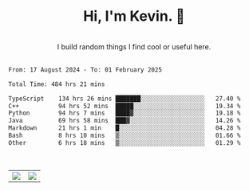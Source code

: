 <!--
**kevin-pek/kevin-pek** is a ✨ _special_ ✨ repository because its `README.md` (this file) appears on your GitHub profile.

Here are some ideas to get you started:

- 🔭 I’m currently working on ...
- 🌱 I’m currently learning ...
- 👯 I’m looking to collaborate on ...
- 🤔 I’m looking for help with ...
- 💬 Ask me about ...
- 📫 How to reach me: ...
- 😄 Pronouns: ...
- ⚡ Fun fact: ...
-->
<div align="center">
  <h1>Hi, I'm Kevin. 👋</h1>
  <br />
  I build random things I find cool or useful here.
</div>
<br />
<!--START_SECTION:waka-->

```txt
From: 17 August 2024 - To: 01 February 2025

Total Time: 484 hrs 21 mins

TypeScript    134 hrs 26 mins ███████░░░░░░░░░░░░░░░░░░   27.40 %
C++           94 hrs 52 mins  █████░░░░░░░░░░░░░░░░░░░░   19.34 %
Python        94 hrs 7 mins   ████▓░░░░░░░░░░░░░░░░░░░░   19.18 %
Java          69 hrs 58 mins  ███▓░░░░░░░░░░░░░░░░░░░░░   14.26 %
Markdown      21 hrs 1 min    █░░░░░░░░░░░░░░░░░░░░░░░░   04.28 %
Bash          8 hrs 10 mins   ▒░░░░░░░░░░░░░░░░░░░░░░░░   01.66 %
Other         6 hrs 18 mins   ▒░░░░░░░░░░░░░░░░░░░░░░░░   01.29 %
```

<!--END_SECTION:waka-->
<br />
<table width="100%">
  <tr>
    <td align="left" width="50%">
      <img src="https://github-readme-stats-kevin-pek.vercel.app/api?username=kevin-pek&include_all_commits=true&count_private=true&theme=rose_pine" />
    </td>
    <td align="right" width="50%">
      <img src="https://github-readme-stats-kevin-pek.vercel.app/api/top-langs?username=kevin-pek&langs_count=10&hide_progress=true&theme=rose_pine" />
    </td>
  </tr>
</table>
